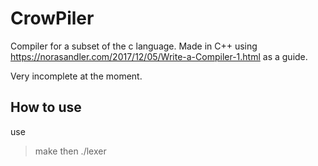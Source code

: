 # CrowPiler

Compiler for a subset of the c language. 
Made in C++ using https://norasandler.com/2017/12/05/Write-a-Compiler-1.html as a guide.

Very incomplete at the moment.

## How to use
use 
> make 
then 
>./lexer <fileYouWantToCompile>